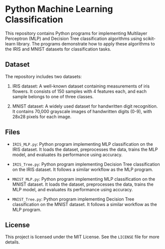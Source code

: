# Python Machine Learning Classification

This repository contains Python programs for implementing Multilayer Perceptron (MLP) and Decision Tree classification algorithms using scikit-learn library. The programs demonstrate how to apply these algorithms to the IRIS and MNIST datasets for classification tasks.

## Dataset

The repository includes two datasets:

1. IRIS dataset: A well-known dataset containing measurements of iris flowers. It consists of 150 samples with 4 features each, and each sample belongs to one of three classes.

2. MNIST dataset: A widely used dataset for handwritten digit recognition. It contains 70,000 grayscale images of handwritten digits (0-9), with 28x28 pixels for each image.

## Files

- `IRIS_MLP.py`: Python program implementing MLP classification on the IRIS dataset. It loads the dataset, preprocesses the data, trains the MLP model, and evaluates its performance using accuracy.

- `IRIS_Tree.py`: Python program implementing Decision Tree classification on the IRIS dataset. It follows a similar workflow as the MLP program.

- `MNIST_MLP.py`: Python program implementing MLP classification on the MNIST dataset. It loads the dataset, preprocesses the data, trains the MLP model, and evaluates its performance using accuracy.

- `MNIST_Tree.py`: Python program implementing Decision Tree classification on the MNIST dataset. It follows a similar workflow as the MLP program.

## License

This project is licensed under the MIT License. See the `LICENSE` file for more details.
